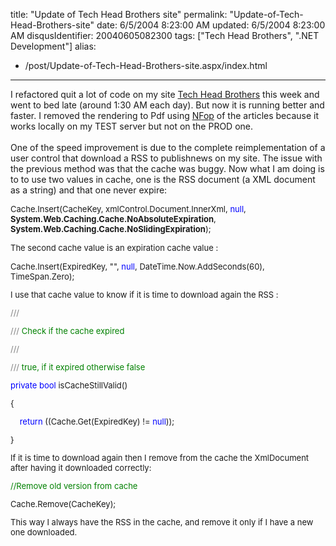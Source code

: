 title: "Update of Tech Head Brothers site"
permalink: "Update-of-Tech-Head-Brothers-site"
date: 6/5/2004 8:23:00 AM
updated: 6/5/2004 8:23:00 AM
disqusIdentifier: 20040605082300
tags: ["Tech Head Brothers", ".NET Development"]
alias:
 - /post/Update-of-Tech-Head-Brothers-site.aspx/index.html
---
I refactored quit a lot of code on my site [Tech Head Brothers](http://www.techheadbrothers.com "Tech Head Brothers") this week and went to bed late (around 1:30 AM each day). But now it is running better and faster. I removed the rendering to Pdf using [NFop](http://sourceforge.net/projects/nfop/) of the articles because it works locally on my TEST server but not on the PROD one.<br><br>One of the speed improvement is due to the complete reimplementation of a user control that download a RSS to publishnews on my site. The issue with the previous method was that the cache was buggy. Now what I am doing is to to use two values in cache, one is the RSS document (a XML document as a string) and that one never expire:
<font size="2">


<!-- more -->
Cache.Insert(CacheKey, xmlControl.Document.InnerXml, </font><font color="#0000ff" size="2">null</font><font size="2">, <strong>System.Web.Caching.Cache.NoAbsoluteExpiration</strong>, <strong>System.Web.Caching.Cache.NoSlidingExpiration</strong>);</font>

<font size="2">The second cache value is an expiration cache value :</font>
<font size="2"><font size="2">


Cache.Insert(ExpiredKey, "", </font><font color="#0000ff" size="2">null</font><font size="2">, DateTime.Now.AddSeconds(60), TimeSpan.Zero);</font>

<font size="2">I use that cache value to know if it is time to download again the RSS :</font>
<font size="2"><font size="2">


</font><font color="#808080" size="2">///</font><font color="#008000" size="2"> </font><font color="#808080" size="2"><summary>

</font><font size="2">


</font><font color="#808080" size="2">///</font><font color="#008000" size="2"> Check if the cache expired

</font><font size="2">


</font><font color="#808080" size="2">///</font><font color="#008000" size="2"> </font><font color="#808080" size="2"></summary>

</font><font size="2">


</font><font color="#808080" size="2">///</font><font color="#008000" size="2"> </font><font color="#808080" size="2"><returns></font><font color="#008000" size="2">true, if it expired otherwise false</font><font color="#808080" size="2"></returns>

</font><font size="2">


</font><font color="#0000ff" size="2">private</font><font size="2"> </font><font color="#0000ff" size="2">bool</font><font size="2"> isCacheStillValid()

{

</font><font color="#0000ff" size="2">    return</font><font size="2"> ((Cache.Get(ExpiredKey) != </font><font color="#0000ff" size="2">null</font><font size="2">));

}

If it is time to download again then I remove from the cache the XmlDocument after having it downloaded correctly:
<font size="2">


</font><font color="#008000" size="2">//Remove old version from cache

</font><font size="2">


Cache.Remove(CacheKey);

This way I always have the RSS in the cache, and remove it only if I have a new one downloaded.
</font></font></font></font>
